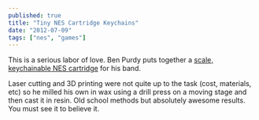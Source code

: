 ```yaml
---
published: true
title: "Tiny NES Cartridge Keychains"
date: "2012-07-09"
tags: ["nes", "games"]
---
```

This is a serious labor of love. Ben Purdy puts together a [scale, keychainable NES cartridge](http://www.benpurdy.com/2012/07/quarter-scale-nes-cartridges/) for his band.

Laser cutting and 3D printing were not quite up to the task (cost, materials, etc) so he milled his own in wax using a drill press on a moving stage and then cast it in resin. Old school methods but absolutely awesome results. You must see it to believe it.
